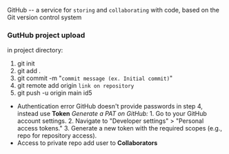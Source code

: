 GitHub -- a service for `storing` and `collaborating` with code, based on the Git version control system
### GutHub project upload
in project directory:
1. git init
2. git add .
3. git commit -m "`commit message (ex. Initial commit)`"
4. git remote add origin `link on repository`
5. git push -u origin main id5

* Authentication error 
		GitHub doesn't provide passwords in step 4, instead use <b>Token</b>
		_Generate a PAT on GitHub:_
			1. Go to your GitHub account settings.
			2. Navigate to "Developer settings" > "Personal access tokens."
			3. Generate a new token with the required scopes (e.g., repo for repository access).
* Access to private repo
		add user to <b>Collaborators</b>

